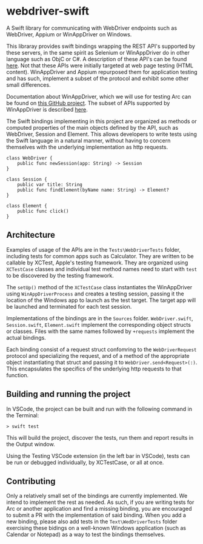 # webdriver-swift

A Swift library for communicating with WebDriver endpoints such as WebDriver, Appium or WinAppDriver on Windows.

This libraray provides swift bindings wrapping the REST API's supported by these servers, in the same spirit as Selenium or WinAppDriver do in other language such as ObjC or C#. A description of these API's can be found [here](https://www.selenium.dev/documentation/legacy/json_wire_protocol/). Not that these APIs were initially targeted at web page testing (HTML content). WinAppDriver and Appium repurposed them for application testing and has such, implement a subset of the protocol and exhibit some other small differences. 

Documentation about WinAppDriver, which we will use for testing Arc can be found on [this GitHub project](https://github.com/microsoft/WinAppDriver). The subset of APIs supported by WinAppDriver is described [here](https://github.com/microsoft/WinAppDriver/blob/master/Docs/SupportedAPIs.md).

The Swift bindings implementing in this project are organized as methods or computed properties of the main objects defined by the API, such as WebDriver, Session and Element. This allows developers to write tests using the Swift language in a natural manner, without having to concern themselves with the underlying implementation as http requests.

```
class WebDriver {
    public func newSession(app: String) -> Session
}

class Session {
    public var title: String
    public func findElement(byName name: String) -> Element?
}

class Element {
    public func click() 
}
```


## Architecture

Examples of usage of the APIs are in the `Tests\WebDriverTests` folder, including tests for common apps such as Calculator. They are written to be callable by XCTest, Apple's testing framework. They are organized using `XCTestCase` classes and individual test method names need to start with `test` to be discovered by the testing framework.

The `setUp()` method of the `XCTestCase` class instantiates the WinAppDriver using `WinAppDriverProcess` and creates a testing session, passing it the location of the Windows app to launch as the test target. The target app will be launched and terminated for each test session.

Implementations of the bindings are in the `Sources` folder. `WebDriver.swift`, `Session.swift`, `Element.swift` implement the corresponding object structs or classes. Files with the same names followed by `+requests` implement the actual bindings.

Each binding consist of a request struct confomring to the `WebDriverRequest` protocol and specializing the request, and of a method of the appropriate object instantiating that struct and passing it to `WebDriver.send<Request>(:)`. This encapsulates the specifics of the underlying http requests to that function.

## Building and running the project

In VSCode, the project can be built and run with the following command in the Terminal: 
```
> swift test
```
This will build the project, discover the tests, run them and report results in the Output window.

Using the Testing VSCode extension (in the left bar in VSCode), tests can be run or debugged individually, by XCTestCase, or all at once.

## Contributing

Only a relatively small set of the bindings are currently implemented. We intend to implement the rest as needed. As such, if you are writing tests for Arc or another application and find a missing binding, you are encouraged to submit a PR with the implementation of said binding. When you add a new binding, please also add tests in the `Text\WedDriverTests` folder exercising these bidings on a well-known Windows application (such as Calendar or Notepad) as a way to test the bindings themselves.
